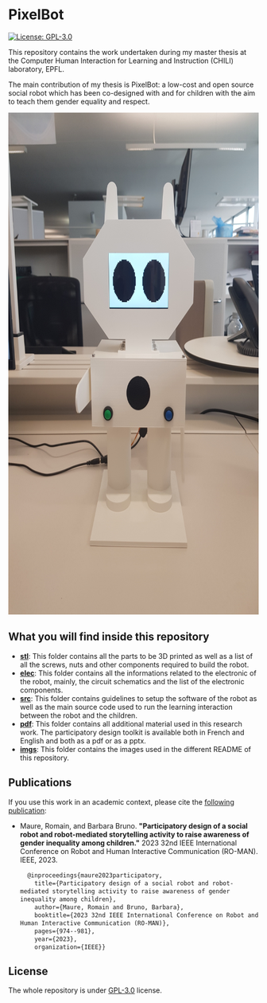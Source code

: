 # PixelBot

[![License: GPL-3.0](https://img.shields.io/badge/license-GPLv3-blue)](https://www.gnu.org/licenses/gpl-3.0.en.html)

This repository contains the work undertaken during my master thesis at the Computer Human Interaction for Learning and Instruction (CHILI) laboratory, EPFL.

The main contribution of my thesis is PixelBot: a low-cost and open source social robot which has been co-designed with and for children with the aim to teach them gender equality and respect.

<img src="./imgs/robot_mechanical.jpg" width=756 height=1008>

## What you will find inside this repository

- **[stl](https://github.com/RomainMaure/PixelBot/tree/main/stl)**: This folder contains all the parts to be 3D printed as well as a list of all the screws, nuts and other components required to build the robot.
- **[elec](https://github.com/RomainMaure/PixelBot/tree/main/elec)**: This folder contains all the informations related to the electronic of the robot, mainly, the circuit schematics and the list of the electronic components.
- **[src](https://github.com/RomainMaure/PixelBot/tree/main/src)**: This folder contains guidelines to setup the software of the robot as well as the main source code used to run the learning interaction between the robot and the children.
- **[pdf](https://github.com/RomainMaure/PixelBot/tree/main/pdf)**: This folder contains all additional material used in this research work. The participatory design toolkit is available both in French and English and both as a pdf or as a pptx.
- **[imgs](https://github.com/RomainMaure/PixelBot/tree/main/imgs)**: This folder contains the images used in the different README of this repository.

## Publications

If you use this work in an academic context, please cite the [following publication](https://ieeexplore.ieee.org/document/10309391):

* Maure, Romain, and Barbara Bruno. **"Participatory design of a social robot and robot-mediated storytelling activity to raise awareness of gender inequality among children."** 2023 32nd IEEE International Conference on Robot and Human Interactive Communication (RO-MAN). IEEE, 2023.

        @inproceedings{maure2023participatory,
          title={Participatory design of a social robot and robot-mediated storytelling activity to raise awareness of gender inequality among children},
          author={Maure, Romain and Bruno, Barbara},
          booktitle={2023 32nd IEEE International Conference on Robot and Human Interactive Communication (RO-MAN)},
          pages={974--981},
          year={2023},
          organization={IEEE}}

## License

The whole repository is under [GPL-3.0](https://github.com/RomainMaure/PixelBot/blob/main/LICENSE) license.

